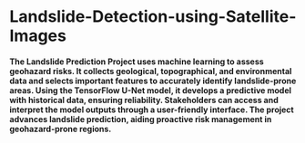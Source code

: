 # Landslide-Detection-using-Satellite-Images
#### The Landslide Prediction Project uses machine learning to assess geohazard risks. It collects geological, topographical, and environmental data and selects important features to accurately identify landslide-prone areas. Using the TensorFlow U-Net model, it develops a predictive model with historical data, ensuring reliability. Stakeholders can access and interpret the model outputs through a user-friendly interface. The project advances landslide prediction, aiding proactive risk management in geohazard-prone regions.
